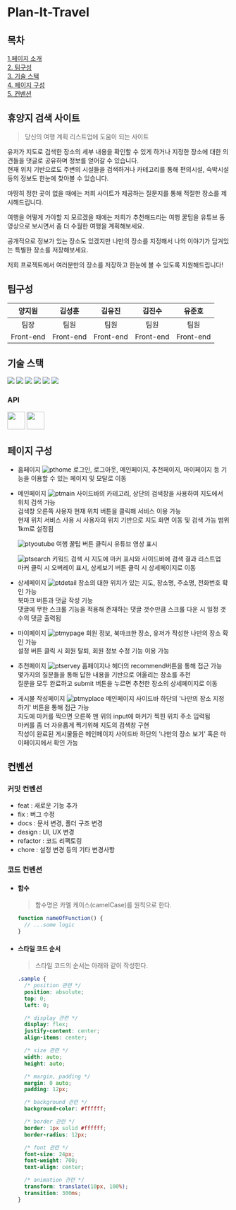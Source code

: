 # Plan-It-Travel

## 목차

[1.페이지 소개](#휴양지-검색-사이트)</br>
[2. 팀구성](#팀구성)</br>
[3. 기술 스택](#기술-스택)</br>
[4. 페이지 구성](#페이지-구성)</br>
[5. 컨벤션](#컨벤션)

## 휴양지 검색 사이트

> 당신의 여행 계획 리스트업에 도움이 되는 사이트

<p>유저가 지도로 검색한 장소의 세부 내용을 확인할 수 있게 하거나 지정한 장소에 대한 의견들을 댓글로 공유하며 정보를 얻어갈 수 있습니다. </br>
현재 위치 기반으로도 주변의 시설들을 검색하거나 카테고리를 통해 편의시설, 숙박시설등의 정보도 한눈에 찾아볼 수 있습니다.</p>
<p>마땅히 정한 곳이 없을 때에는 저희 사이트가 제공하는 질문지를 통해 적절한 장소를 제시해드립니다.</p>
<p>여행을 어떻게 가야할 지 모르겠을 때에는 저희가 추천해드리는 여행 꿀팁을 유튜브 동영상으로 보시면서 좀 더 수월한 여행을 계획해보세요.</p>
<p>공개적으로 정보가 있는 장소도 있겠지만 나만의 장소를 지정해서 나의 이야기가 담겨있는 특별한 장소를 저장해보세요.</p>
<p>저희 프로젝트에서 여러분만의 장소를 저장하고 한눈에 볼 수 있도록 지원해드립니다!</p>

## 팀구성

|  양지원   |  김성훈   |  김유진   |  김진수   |  유준호   |
| :-------: | :-------: | :-------: | :-------: | :-------: |
|   팀장    |   팀원    |   팀원    |   팀원    |   팀원    |
| Front-end | Front-end | Front-end | Front-end | Front-end |

## 기술 스택

<p>
    <img src="https://img.shields.io/badge/CSS3-1572B6?style=flat-square&logo=css3&logoColor=white"/>
    <img src="https://img.shields.io/badge/HTML5-E34F26?style=flat-square&logo=html5&logoColor=white"/>
    <img src="https://img.shields.io/badge/JavaScript-F7DF1E?style=flat-square&logo=javascript&logoColor=black"/>
    <img src="https://img.shields.io/badge/React-61DAFB?style=flat-square&logo=React&logoColor=black"/>
    <img src="https://img.shields.io/badge/styled components-DB7093?style=flat-square&logo=styled-components&logoColor=white"/>
    <img src="https://img.shields.io/badge/Firebase-FFCA28?style=flat-square&logo=firebase&logoColor=black"/>
</p>

### API

<p>
<img src="https://react-kakao-maps-sdk.jaeseokim.dev/img/logo.png" width=40px/>
<img src="https://t1.daumcdn.net/cfile/tistory/9986A64E5FD398480F" width=40px/>
</p>

## 페이지 구성

- 홈페이지
  ![pthome](https://github.com/youjunho613/plan-it-travel/assets/124483981/905023b7-a275-420e-bb4b-969b7ffd374c)
  로그인, 로그아웃, 메인페이지, 추천페이지, 마이페이지 등 기능을 이용할 수 있는 페이지 및 모달로 이동

- 메인페이지
  ![ptmain](https://github.com/youjunho613/plan-it-travel/assets/124483981/c31f8654-3f16-4de6-9444-c4cb403da1d5)
  사이드바의 카테고리, 상단의 검색창을 사용하여 지도에서 위치 검색 가능</br>
  검색창 오른쪽 사용자 현재 위치 버튼을 클릭해 서비스 이용 가능</br>
  현재 위치 서비스 사용 시 사용자의 위치 기반으로 지도 화면 이동 및 검색 가능 범위 1km로 설정됨</br>

  ![ptyoutube](https://github.com/youjunho613/plan-it-travel/assets/124483981/7086ee73-bc58-481d-b04d-e07e3552d7b0)
  여행 꿀팁 버튼 클릭시 유튜브 영상 표시

  ![ptsearch](https://github.com/youjunho613/plan-it-travel/assets/124483981/35e8d45f-d170-458c-9018-c169ef3eda22)
  키워드 검색 시 지도에 마커 표시와 사이드바에 검색 결과 리스트업</br>
  마커 클릭 시 오버레이 표시, 상세보기 버튼 클릭 시 상세페이지로 이동

- 상세페이지
  ![ptdetail](https://github.com/youjunho613/plan-it-travel/assets/124483981/56de54ae-2030-45f0-afea-3fe11a2c1cab)
  장소의 대한 위치가 있는 지도, 장소명, 주소명, 전화번호 확인 가능</br>
  북마크 버튼과 댓글 작성 기능</br>
  댓글에 무한 스크롤 기능을 적용해 존재하는 댓글 갯수만큼 스크롤 다운 시 일정 갯수의 댓글 출력됨

- 마이페이지
  ![ptmypage](https://github.com/youjunho613/plan-it-travel/assets/124483981/9801ae1b-0374-45a4-87f2-9477c900f542)
  회원 정보, 북마크한 장소, 유저가 작성한 나만의 장소 확인 가능</br>
  설정 버튼 클릭 시 회원 탈퇴, 회원 정보 수정 기능 이용 가능

- 추천페이지
  ![ptservey](https://github.com/youjunho613/plan-it-travel/assets/124483981/aebf4b70-e813-4d9a-8b4a-07ac024ed53a)
  홈페이지나 헤더의 recommend버튼을 통해 접근 가능</br>
  몇가지의 질문들을 통해 답한 내용을 기반으로 어울리는 장소를 추천</br>
  질문을 모두 완료하고 submit 버튼을 누르면 추천한 장소의 상세페이지로 이동

- 게시물 작성페이지
  ![ptmyplace](https://github.com/youjunho613/plan-it-travel/assets/124483981/b3301f4e-7d2f-49e4-ba46-09e4781b83eb)
  메인페이지 사이드바 하단의 '나만의 장소 지정하기' 버튼을 통해 접근 가능</br>
  지도에 마커를 찍으면 오른쪽 맨 위의 input에 마커가 찍힌 위치 주소 입력됨</br>
  마커를 좀 더 자유롭게 찍기위해 지도의 검색창 구현</br>
  작성이 완료된 게시물들은 메인페이지 사이드바 하단의 '나만의 장소 보기' 혹은 마이페이지에서 확인 가능

## 컨벤션

### 커밋 컨벤션

- feat : 새로운 기능 추가
- fix : 버그 수정
- docs : 문서 변경, 폴더 구조 변경
- design : UI, UX 변경
- refactor : 코드 리팩토링
- chore : 설정 변경 등의 기타 변경사항

### 코드 컨벤션

- #### 함수

  > 함수명은 카멜 케이스(camelCase)를 원칙으로 한다.

  ```javascript
  function nameOfFunction() {
    // ...some logic
  }
  ```

- #### 스타일 코드 순서

  > 스타일 코드의 순서는 아래와 같이 작성한다.

  ```css
  .sample {
    /* position 관련 */
    position: absolute;
    top: 0;
    left: 0;

    /* display 관련 */
    display: flex;
    justify-content: center;
    align-items: center;

    /* size 관련 */
    width: auto;
    height: auto;

    /* margin, padding */
    margin: 0 auto;
    padding: 12px;

    /* background 관련 */
    background-color: #ffffff;

    /* border 관련 */
    border: 1px solid #ffffff;
    border-radius: 12px;

    /* font 관련 */
    font-size: 24px;
    font-weight: 700;
    text-align: center;

    /* animation 관련 */
    transform: translate(10px, 100%);
    transition: 300ms;
  }
  ```
